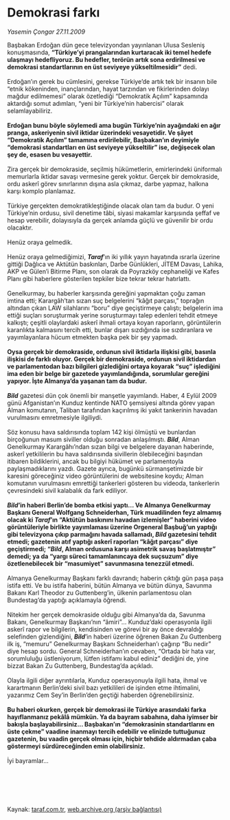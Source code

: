 # Demokrasi farkı

*Yasemin Çongar 27.11.2009*

<div class="taraf_structure_2col_1zq">
<div class="margen_n">



 <p>Başbakan Erdoğan dün gece televizyondan yayınlanan Ulusa Sesleniş konuşmasında, <b>“Türkiye’yi prangalarından kurtaracak iki temel hedefe ulaşmayı hedefliyoruz. Bu hedefler, terörün artık sona erdirilmesi ve demokrasi standartlarının en üst seviyeye yükseltilmesidir”</b> dedi. <br/><br/>Erdoğan’ın gerek bu cümlesini, gerekse Türkiye’de artık tek bir insanın bile “etnik kökeninden, inançlarından, hayat tarzından ve fikirlerinden dolayı mağdur edilmemesi” olarak özetlediği “Demokratik Açılım” kapsamında aktardığı somut adımları, “yeni bir Türkiye’nin habercisi” olarak selamlayabiliriz.<b> <br/><br/>Erdoğan bunu böyle söylemedi ama bugün Türkiye’nin ayağındaki en ağır pranga, askeriyenin sivil iktidar üzerindeki vesayetidir. Ve şâyet “Demokratik Açılım” tamamına erdirilebilir, Başbakan’ın deyimiyle “demokrasi standartları en üst seviyeye yükseltilir” ise, değişecek olan şey de, esasen bu vesayettir.</b> <br/><br/>Zira gerçek bir demokraside, seçilmiş hükümetlerin, emirlerindeki üniformalı memurlarla iktidar savaşı vermesine gerek yoktur. Gerçek bir demokraside, ordu askerî görev sınırlarının dışına asla çıkmaz, darbe yapmaz, halkına karşı komplo planlamaz. <br/><br/>Türkiye gerçekten demokratikleştiğinde olacak olan tam da budur. O yeni Türkiye’nin ordusu, sivil denetime tâbi, siyasi makamlar karşısında şeffaf ve hesap verebilir, dolayısıyla da gerçek anlamda güçlü ve güvenilir bir ordu olacaktır. <br/><br/>Henüz oraya gelmedik. <br/><br/>Henüz oraya gelmediğimizi, <b><i>Taraf</i></b>’ın iki yıllık yayın hayatında ısrarla üzerine gittiği Dağlıca ve Aktütün baskınları, Darbe Günlükleri, JİTEM Davası, Lahika, AKP ve Gülen’i Bitirme Planı, son olarak da Poyrazköy cephaneliği ve Kafes Planı gibi haberlere gösterilen tepkiler bize tekrar tekrar hatırlattı. <br/><br/>Genelkurmay, bu haberler karşısında gereğini yapmaktan çoğu zaman imtina etti; Karargâh’tan sızan suç belgelerini “kâğıt parçası,” toprağın altından çıkan LAW silahlarını “boru” diye geçiştirmeye çalıştı; belgelerin ima ettiği suçları soruşturmak yerine soruşturmayı talep edenleri tehdit etmeye kalkıştı; çeşitli olaylardaki askerî ihmali ortaya koyan raporların, görüntülerin karanlıkta kalmasını tercih etti, bunlar dışarı sızdığında ise sızdıranlara ve yayımlayanlara hücum etmekten başka pek bir şey yapmadı.<b> <br/><br/>Oysa gerçek bir demokraside, ordunun sivil iktidarla ilişkisi gibi, basınla ilişkisi de farklı oluyor. Gerçek bir demokraside, ordunun sivil iktidardan ve parlamentodan bazı bilgileri gizlediğini ortaya koyarak “suç” işlediğini ima eden bir belge bir gazetede yayımlandığında, sorumlular gereğini yapıyor. İşte Almanya’da yaşanan tam da budur.<i> <br/><br/>Bild</i></b> gazetesi dün çok önemli bir manşetle yayımlandı. Haber, 4 Eylül 2009 günü Afganistan’ın Kunduz kentinde NATO şemsiyesi altında görev yapan Alman komutanın, Taliban tarafından kaçırılmış iki yakıt tankerinin havadan vurulmasını emretmesiyle ilgiliydi. <br/><br/>Söz konusu hava saldırısında toplam 142 kişi ölmüştü ve bunlardan birçoğunun masum siviller olduğu sonradan anlaşılmıştı. <b><i>Bild</i></b>, Alman Genelkurmay Karargâhı’ndan sızan bilgi ve belgelere dayanan haberinde, askerî yetkililerin bu hava saldırısında sivillerin ölebileceğini başından itibaren bildiklerini, ancak bu bilgiyi hükümet ve parlamentoyla paylaşmadıklarını yazdı. Gazete ayrıca, bugünkü sürmanşetimizde bir karesini göreceğiniz video görüntülerini de websitesine koydu; Alman komutanın vurulmasını emrettiği tankerleri gösteren bu videoda, tankerlerin çevresindeki sivil kalabalık da fark ediliyor.<b><i> <br/><br/>Bild</i>’in haberi Berlin’de bomba etkisi yaptı... Ve Almanya Genelkurmay Başkanı General Wolfgang Schneiderhan, Türk muadilinden feyz almamış olacak ki <i>Taraf</i>’ın “Aktütün baskınını havadan izlemişler” haberini video görüntüleriyle birlikte yayımlaması üzerine Orgeneral Başbuğ’un yaptığı gibi televizyona çıkıp parmağını havada sallamadı, <i>Bild</i> gazetesini tehdit etmedi; gazetenin atıf yaptığı askerî raporları “kâğıt parçası” diye geçiştirmedi; “<i>Bild</i>, Alman ordusuna karşı asimetrik savaş başlatmıştır” demedi; ya da “yargı süreci tamamlanıncaya dek suçsuzum” diye özetlenebilecek bir “masumiyet” savunmasına tenezzül etmedi.</b> <br/><br/>Almanya Genelkurmay Başkanı farklı davrandı; haberin çıktığı gün paşa paşa istifa etti. Ve bu istifa haberini, bütün Almanya ve bütün dünya, Savunma Bakanı Karl Theodor zu Guttenberg’in, ülkenin parlamentosu olan Bundestag’da yaptığı açıklamayla öğrendi. <br/><br/>Nitekim her gerçek demokraside olduğu gibi Almanya’da da, Savunma Bakanı, Genelkurmay Başkanı’nın “âmiri”... Kunduz’daki operasyonla ilgili askerî rapor ve bilgilerin, kendisinden ve görevi bir ay önce devraldığı selefinden gizlendiğini, <b><i>Bild</i></b>’in haberi üzerine öğrenen Bakan Zu Guttenberg ilk iş, “memuru” Genelkurmay Başkanı Schneiderhan’ı çağırıp “Bu nedir” diye hesap sordu. General Schneiderhan’ın cevaben, “Ortada bir hata var, sorumluluğu üstleniyorum, lütfen istifamı kabul ediniz” dediğini de, yine bizzat Bakan Zu Guttenberg, Bundestag’da açıkladı. <br/><br/>Olayla ilgili diğer ayrıntılarla, Kunduz operasyonuyla ilgili hata, ihmal ve karartmanın Berlin’deki sivil bazı yetkilileri de işinden etme ihtimalini, yazarımız Cem Sey’in Berlin’den geçtiği haberden öğrenebilirsiniz.<b> <br/><br/>Bu haberi okurken, gerçek bir demokrasi ile Türkiye arasındaki farka hayıflanmanız pekâlâ mümkün. Ya da bayram sabahına, daha iyimser bir bakışla başlayabilirsiniz... Başbakan’ın “demokrasinin standartlarını en üste çekme” vaadine inanmayı tercih edebilir ve elinizde tuttuğunuz gazetenin, bu vaadin gerçek olması için, hiçbir tehdide aldırmadan çaba göstermeyi sürdüreceğinden emin olabilirsiniz.</b> <br/><br/>İyi bayramlar...</p>
<br/>
<br/>
<br/>



<br/>


<div id="taraf_not">
</div>

</div>


</div>

Kaynak: [taraf.com.tr](http://www.taraf.com.tr:80/makale/8722.htm), [web.archive.org (arşiv bağlantısı)](http://web.archive.org/web/20100206032351/http://www.taraf.com.tr:80/makale/8722.htm)
